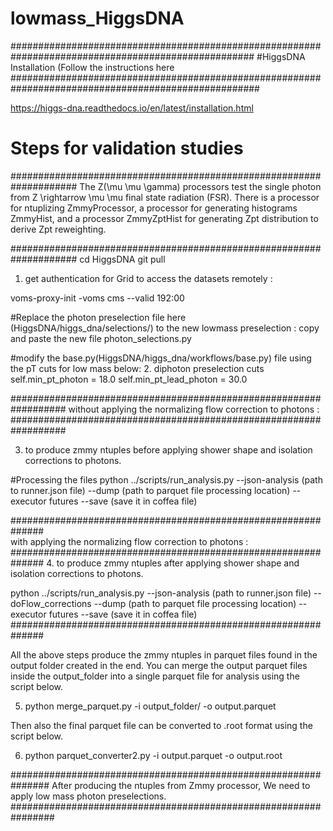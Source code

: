 # lowmass_HiggsDNA
####################################################################################################
#HiggsDNA Installation (Follow the instructions here 
#####################################################################################################

https://higgs-dna.readthedocs.io/en/latest/installation.html

# Steps for validation studies 

####################################################################
The Z(\mu \mu \gamma) processors test the single photon from Z \rightarrow \mu \mu final state radiation (FSR). There is a  processor for ntuplizing ZmmyProcessor, a processor for generating histograms ZmmyHist, and a processor ZmmyZptHist for generating Zpt distribution to derive Zpt reweighting.

####################################################################
cd HiggsDNA
git pull


1. get authentication for Grid  to access the datasets remotely :

voms-proxy-init -voms cms --valid 192:00


#Replace the photon preselection file here (HiggsDNA/higgs_dna/selections/) to the new lowmass preselection : copy and paste the new file
photon_selections.py
 
#modify the base.py(HiggsDNA/higgs_dna/workflows/base.py) file using the pT cuts for low mass below: 
2. diphoton preselection cuts                                                                                                                                                                               
self.min_pt_photon = 18.0
self.min_pt_lead_photon = 30.0

##################################################################
without applying the normalizing flow correction to photons :
##################################################################

3. to produce zmmy ntuples before applying shower shape and isolation corrections to photons.

#Processing the files
python ../scripts/run_analysis.py --json-analysis (path to runner.json file) --dump (path to parquet file processing location) --executor futures --save (save it in coffea file)


##############################################################                                                                               
   with applying the normalizing flow correction to photons :
##############################################################
4. to produce zmmy ntuples after  applying shower shape and isolation corrections to photons.

python ../scripts/run_analysis.py --json-analysis (path to runner.json file) --doFlow_corrections --dump (path to parquet file processing location) --executor futures --save (save it in coffea file)
##############################################################

All the above steps produce the zmmy ntuples in parquet files found in the output folder created in the end.
You can merge the output parquet files inside the output_folder into a single parquet file for analysis using the script below.

5. python merge_parquet.py -i output_folder/ -o output.parquet

Then also the final parquet file can be converted to .root format using the script below.

6. python parquet_converter2.py -i output.parquet -o output.root

###############################################################
After producing the ntuples from Zmmy processor, We need to apply low mass photon preselections.
################################################################

